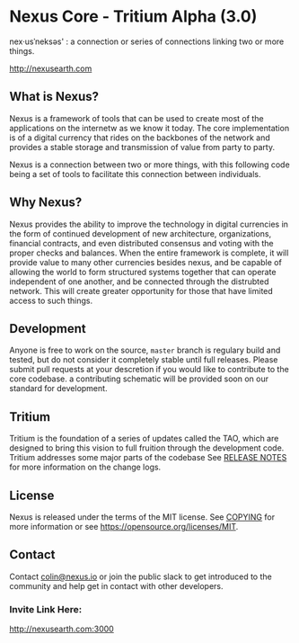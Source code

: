 Nexus Core - Tritium Alpha (3.0)
=====================================

nex·usˈneksəs' : a connection or series of connections linking two or more things.

http://nexusearth.com 


What is Nexus?
--------------

Nexus is a framework of tools that can be used to create most of the applications on
the internetw as we know it today. The core implementation is of a digital currency
that rides on the backbones of the network and provides a stable storage and transmission
of value from party to party. 

Nexus is a connection between two or more things, with this following code being a set of
tools to facilitate this connection between individuals. 

Why Nexus?
----------

Nexus provides the ability to improve the technology in digital currencies in the form of
continued development of new architecture, organizations, financial contracts, and even 
distributed consensus and voting with the proper checks and balances. When the entire
framework is complete, it will provide value to many other currencies besides nexus, and
be capable of allowing the world to form structured systems together that can operate 
independent of one another, and be connected through the distrubted network. This will 
create greater opportunity for those that have limited access to such things.

Development
-----------

Anyone is free to work on the source, `master` branch is regulary build and tested, but do
not consider it completely stable until full releases. Please submit pull requests at your
descretion if you would like to contribute to the core codebase. a contributing schematic
will be provided soon on our standard for development.

Tritium
-------

Tritium is the foundation of a series of updates called the TAO, which are designed to bring
this vision to full fruition through the development code. Tritium addresses some major parts
of the codebase See [RELEASE NOTES](doc/release-notes) for more information on the change logs.


License
-------

Nexus is released under the terms of the MIT license. See [COPYING](COPYING) for more
information or see https://opensource.org/licenses/MIT.


Contact
-------

Contact colin@nexus.io or join the public slack to get introduced to the community and help get in contact with 
other developers.

### Invite Link Here:
http://nexusearth.com:3000

